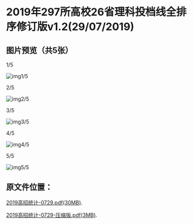 
# 2019年297所高校26省理科投档线全排序修订版v1.2(29/07/2019)

## 图片预览（共5张）

1/5

![img1/5](http://jastoninfer.github.io/jastoninfer.github.io/0729/2019高招统计0729-1.jpg)

2/5

![img2/5](http://jastoninfer.github.io/jastoninfer.github.io/0729/2019高招统计0729-2.jpg)

3/5

![img3/5](http://jastoninfer.github.io/jastoninfer.github.io/0729/2019高招统计0729-3.jpg)

4/5

![img4/5](http://jastoninfer.github.io/jastoninfer.github.io/0729/2019高招统计0729-4.jpg)

5/5

![img5/5](http://jastoninfer.github.io/jastoninfer.github.io/0729/2019高招统计0729-5.jpg)

## 原文件位置：

[2019高招统计-0729.pdf(30MB)](http://jastoninfer.github.io/jastoninfer.github.io/0729/2019高招统计0729.pdf).

[2019高招统计-0729-压缩版.pdf(3MB)](http://jastoninfer.github.io/jastoninfer.github.io/0729/2019高招统计0729_压缩版.pdf).

